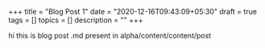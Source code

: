 +++
title = "Blog Post 1"
date = "2020-12-16T09:43:09+05:30"
draft = true
tags = []
topics = []
description = ""
+++

hi this is blog post .md  present in alpha/content/content/post
